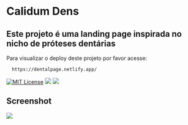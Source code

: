 # Calidum Dens


## Este projeto é uma landing page inspirada no nicho de próteses dentárias 

Para visualizar o deploy deste projeto por favor acesse: 
```bash
  https://dentalpage.netlify.app/
```

[![MIT License](https://img.shields.io/badge/License-MIT-green.svg)](https://choosealicense.com/licenses/mit/)
![](https://img.shields.io/badge/HTML_-%237E1600)
![](https://img.shields.io/badge/CSS_-%2306879B)

## Screenshot
![](https://i.imgur.com/8SpRz4o.png)

